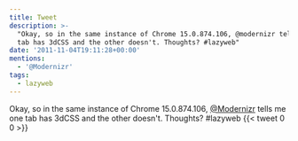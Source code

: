 ```yaml
---
title: Tweet
description: >-
  "Okay, so in the same instance of Chrome 15.0.874.106, @modernizr tells me one
  tab has 3dCSS and the other doesn't. Thoughts? #lazyweb"
date: '2011-11-04T19:11:28+00:00'
mentions:
  - '@Modernizr'
tags:
  - lazyweb
---
```

Okay, so in the same instance of Chrome 15.0.874.106, [@Modernizr](https://twitter.com/@Modernizr) tells me one tab has 3dCSS and the other doesn't. Thoughts? #lazyweb
      {{< tweet 0 0 >}}
    
